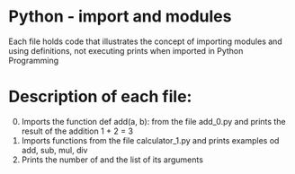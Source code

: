 # Python - import and modules
 Each file holds code that illustrates the concept of importing modules and using definitions, not executing prints when imported in Python Programming

# Description of each file:
0. Imports the function def add(a, b): from the file add_0.py and prints the result of the addition 1 + 2 = 3
1. Imports functions from the file calculator_1.py and prints examples od add, sub, mul, div
2. Prints the number of and the list of its arguments

